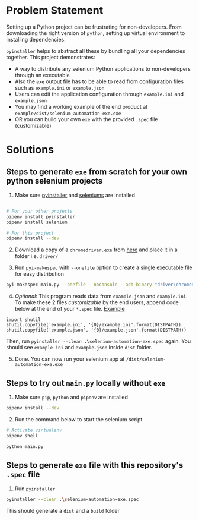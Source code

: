 # Problem Statement

Setting up a Python project can be frustrating for non-developers. From downloading the right version of `python`, setting up virtual environment to installing dependencies.

`pyinstaller` helps to abstract all these by bundling all your dependencies together. This project demonstrates:

- A way to distribute any selenium Python applications to non-developers through an executable
- Also the `exe` output file has to be able to read from configuration files such as `example.ini` or `example.json`
- Users can edit the application configuration through `example.ini` and `example.json`
- You may find a working example of the end product at `example/dist/selenium-automation-exe.exe`
- OR you can build your own `exe` with the provided `.spec` file (customizable)

# Solutions

## Steps to generate `exe` from scratch for your own python selenium projects

1. Make sure [pyinstaller](https://pypi.org/project/pyinstaller/) and [seleniums](https://selenium-python.readthedocs.io/) are installed

```sh

# For your other projects
pipenv install pyinstaller
pipenv install selenium

# For this project
pipenv install --dev
```

2. Download a copy of a `chromedriver.exe` from [here](https://chromedriver.chromium.org/downloads) and place it in a folder i.e. `driver/`

3. Run `pyi-makespec` with `--onefile` option to create a single executable file for easy distribution

```sh
pyi-makespec main.py --onefile --noconsole --add-binary "driver\chromedriver.exe;driver\" --add-data "example.json;." --add-data "example.ini;." --name selenium-automation-exe --icon=favicon.ico --console
```

4. _Optional_: This program reads data from `example.json` and `example.ini`. To make these 2 files _customizable_ by the end users, append code below at the end of your `*.spec` file. [Example](example/selenium-automation-exe.spec)

```spec
import shutil
shutil.copyfile('example.ini', '{0}/example.ini'.format(DISTPATH))
shutil.copyfile('example.json', '{0}/example.json'.format(DISTPATH))
```

Then, run `pyinstaller --clean .\selenium-automation-exe.spec` again. You should see `example.ini` and `example.json` inside `dist` folder.

5. Done. You can now run your selenium app at `/dist/selenium-automation-exe.exe`

## Steps to try out `main.py` locally without `exe`

1. Make sure `pip`, `python` and `pipenv` are installed

```sh
pipenv install --dev
```

2. Run the command below to start the selenium script

```sh
# Activate virtualenv
pipenv shell

python main.py
```

## Steps to generate `exe` file with this repository's `.spec` file

1. Run `pyinstaller`

```sh
pyinstaller --clean .\selenium-automation-exe.spec
```

This should generate a `dist` and a `build` folder
